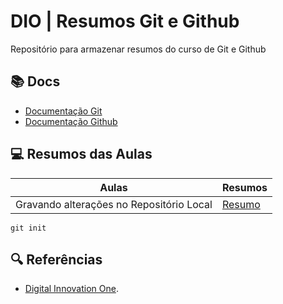 # DIO | Resumos Git e Github

Repositório para armazenar resumos do curso de Git e Github

## 📚 Docs
- [Documentação Git](https://git-scm.com/doc)
- [Documentação Github](https://docs.github.com)

## 💻 Resumos das Aulas
| Aulas | Resumos |
|-------|---------|
|Gravando alterações no Repositório Local |[Resumo]()|

```
git init
```
## 🔍 Referências
- [Digital Innovation One]().
